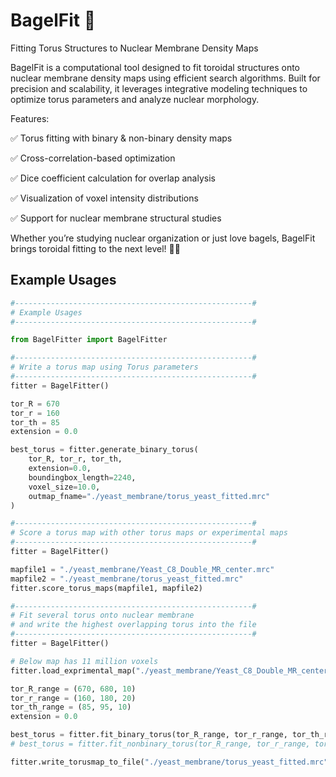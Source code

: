# BagelFit 🥯
Fitting Torus Structures to Nuclear Membrane Density Maps  

BagelFit is a computational tool designed to fit toroidal structures onto nuclear membrane density maps using efficient search algorithms. Built for precision and scalability, it leverages integrative modeling techniques to optimize torus parameters and analyze nuclear morphology.


Features:

✅ Torus fitting with binary & non-binary density maps

✅ Cross-correlation-based optimization

✅ Dice coefficient calculation for overlap analysis

✅ Visualization of voxel intensity distributions

✅ Support for nuclear membrane structural studies

Whether you’re studying nuclear organization or just love bagels, BagelFit brings toroidal fitting to the next level! 🥯✨




## Example Usages

```python
#-----------------------------------------------------#
# Example Usages
#-----------------------------------------------------#

from BagelFitter import BagelFitter

#-----------------------------------------------------#
# Write a torus map using Torus parameters
#-----------------------------------------------------#
fitter = BagelFitter()

tor_R = 670
tor_r = 160
tor_th = 85
extension = 0.0

best_torus = fitter.generate_binary_torus(
    tor_R, tor_r, tor_th, 
    extension=0.0, 
    boundingbox_length=2240, 
    voxel_size=10.0, 
    outmap_fname="./yeast_membrane/torus_yeast_fitted.mrc"
)   

#-----------------------------------------------------#
# Score a torus map with other torus maps or experimental maps
#-----------------------------------------------------#
fitter = BagelFitter()

mapfile1 = "./yeast_membrane/Yeast_C8_Double_MR_center.mrc"
mapfile2 = "./yeast_membrane/torus_yeast_fitted.mrc"
fitter.score_torus_maps(mapfile1, mapfile2)

#-----------------------------------------------------#
# Fit several torus onto nuclear membrane 
# and write the highest overlapping torus into the file
#-----------------------------------------------------#
fitter = BagelFitter()

# Below map has 11 million voxels
fitter.load_exprimental_map("./yeast_membrane/Yeast_C8_Double_MR_center.mrc")

tor_R_range = (670, 680, 10)
tor_r_range = (160, 180, 20)
tor_th_range = (85, 95, 10)
extension = 0.0

best_torus = fitter.fit_binary_torus(tor_R_range, tor_r_range, tor_th_range, extension)
# best_torus = fitter.fit_nonbinary_torus(tor_R_range, tor_r_range, tor_th_range, extension)

fitter.write_torusmap_to_file("./yeast_membrane/torus_yeast_fitted.mrc")